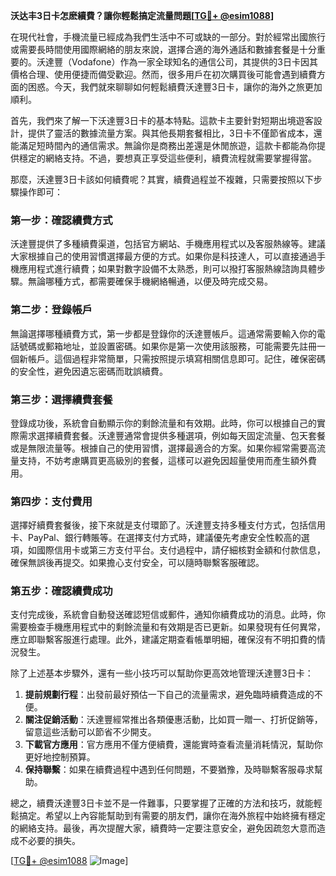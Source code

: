 **沃达丰3日卡怎麽續費？讓你輕鬆搞定流量問題[[TG💪+ @esim1088](https://t.me/s/esim1088)]**

在現代社會，手機流量已經成為我們生活中不可或缺的一部分。對於經常出國旅行或需要長時間使用國際網絡的朋友來說，選擇合適的海外通話和數據套餐是十分重要的。沃達豐（Vodafone）作為一家全球知名的通信公司，其提供的3日卡因其價格合理、使用便捷而備受歡迎。然而，很多用戶在初次購買後可能會遇到續費方面的困惑。今天，我們就來聊聊如何輕鬆續費沃達豐3日卡，讓你的海外之旅更加順利。

首先，我們來了解一下沃達豐3日卡的基本特點。這款卡主要針對短期出境遊客設計，提供了靈活的數據流量方案。與其他長期套餐相比，3日卡不僅節省成本，還能滿足短時間內的通信需求。無論你是商務出差還是休閒旅遊，這款卡都能為你提供穩定的網絡支持。不過，要想真正享受這些便利，續費流程就需要掌握得當。

那麼，沃達豐3日卡該如何續費呢？其實，續費過程並不複雜，只需要按照以下步驟操作即可：

### 第一步：確認續費方式

沃達豐提供了多種續費渠道，包括官方網站、手機應用程式以及客服熱線等。建議大家根據自己的使用習慣選擇最方便的方式。如果你是科技達人，可以直接通過手機應用程式進行續費；如果對數字設備不太熟悉，則可以撥打客服熱線諮詢具體步驟。無論哪種方式，都需要確保手機網絡暢通，以便及時完成交易。

### 第二步：登錄帳戶

無論選擇哪種續費方式，第一步都是登錄你的沃達豐帳戶。這通常需要輸入你的電話號碼或郵箱地址，並設置密碼。如果你是第一次使用該服務，可能需要先註冊一個新帳戶。這個過程非常簡單，只需按照提示填寫相關信息即可。記住，確保密碼的安全性，避免因遺忘密碼而耽誤續費。

### 第三步：選擇續費套餐

登錄成功後，系統會自動顯示你的剩餘流量和有效期。此時，你可以根據自己的實際需求選擇續費套餐。沃達豐通常會提供多種選項，例如每天固定流量、包天套餐或是無限流量等。根據自己的使用習慣，選擇最適合的方案。如果你經常需要高流量支持，不妨考慮購買更高級別的套餐，這樣可以避免因超量使用而產生額外費用。

### 第四步：支付費用

選擇好續費套餐後，接下來就是支付環節了。沃達豐支持多種支付方式，包括信用卡、PayPal、銀行轉賬等。在選擇支付方式時，建議優先考慮安全性較高的選項，如國際信用卡或第三方支付平台。支付過程中，請仔細核對金額和付款信息，確保無誤後再提交。如果擔心支付安全，可以隨時聯繫客服確認。

### 第五步：確認續費成功

支付完成後，系統會自動發送確認短信或郵件，通知你續費成功的消息。此時，你需要檢查手機應用程式中的剩餘流量和有效期是否已更新。如果發現有任何異常，應立即聯繫客服進行處理。此外，建議定期查看帳單明細，確保沒有不明扣費的情況發生。

除了上述基本步驟外，還有一些小技巧可以幫助你更高效地管理沃達豐3日卡：

1. **提前規劃行程**：出發前最好預估一下自己的流量需求，避免臨時續費造成的不便。
2. **關注促銷活動**：沃達豐經常推出各類優惠活動，比如買一贈一、打折促銷等，留意這些活動可以節省不少開支。
3. **下載官方應用**：官方應用不僅方便續費，還能實時查看流量消耗情況，幫助你更好地控制預算。
4. **保持聯繫**：如果在續費過程中遇到任何問題，不要猶豫，及時聯繫客服尋求幫助。

總之，續費沃達豐3日卡並不是一件難事，只要掌握了正確的方法和技巧，就能輕鬆搞定。希望以上內容能幫助到有需要的朋友們，讓你在海外旅程中始終擁有穩定的網絡支持。最後，再次提醒大家，續費時一定要注意安全，避免因疏忽大意而造成不必要的損失。

[[TG💪+ @esim1088](https://t.me/s/esim1088) ![Image](https://i.postimg.cc/4NQfJmqS/Snipaste-2025-05-13-00-14-12.png)]